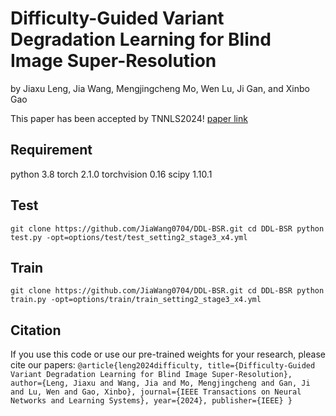 # Difficulty-Guided Variant Degradation Learning for Blind Image Super-Resolution
by Jiaxu Leng, Jia Wang, Mengjingcheng Mo, Wen Lu, Ji Gan, and Xinbo Gao

This paper has been accepted by TNNLS2024! [paper link](https://ieeexplore.ieee.org/abstract/document/10709871)

## Requirement
python 3.8
torch 2.1.0
torchvision 0.16
scipy 1.10.1

## Test
`git clone https://github.com/JiaWang0704/DDL-BSR.git
cd DDL-BSR
python test.py -opt=options/test/test_setting2_stage3_x4.yml`

## Train
`git clone https://github.com/JiaWang0704/DDL-BSR.git
cd DDL-BSR
python train.py -opt=options/train/train_setting2_stage3_x4.yml`


## Citation
If you use this code or use our pre-trained weights for your research, please cite our papers:
`@article{leng2024difficulty,
  title={Difficulty-Guided Variant Degradation Learning for Blind Image Super-Resolution},
  author={Leng, Jiaxu and Wang, Jia and Mo, Mengjingcheng and Gan, Ji and Lu, Wen and Gao, Xinbo},
  journal={IEEE Transactions on Neural Networks and Learning Systems},
  year={2024},
  publisher={IEEE}
}`


